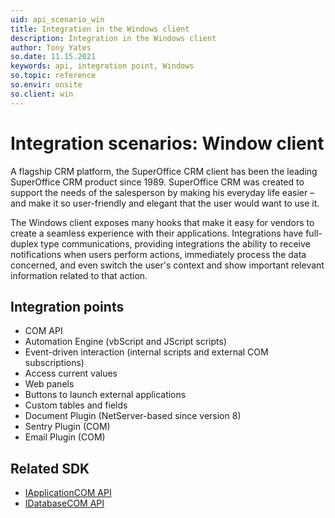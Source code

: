 ```yaml
---
uid: api_scenario_win
title: Integration in the Windows client
description: Integration in the Windows client
author: Tony Yates
so.date: 11.15.2021
keywords: api, integration point, Windows
so.topic: reference
so.envir: onsite
so.client: win
---
```


# Integration scenarios: Window client

A flagship CRM platform, the SuperOffice CRM client has been the leading SuperOffice CRM product since 1989. SuperOffice CRM was created to support the needs of the salesperson by making his everyday life easier – and make it so user-friendly and elegant that the user would want to use it.

The Windows client exposes many hooks that make it easy for vendors to create a seamless experience with their applications. Integrations have full-duplex type communications, providing integrations the ability to receive notifications when users perform actions, immediately process the data concerned, and even switch the user's context and show important relevant information related to that action.

## Integration points

* COM API
* Automation Engine (vbScript and JScript scripts)
* Event-driven interaction (internal scripts and external COM subscriptions)
* Access current values
* Web panels
* Buttons to launch external applications
* Custom tables and fields
* Document Plugin (NetServer-based since version 8)
* Sentry Plugin (COM)
* Email Plugin (COM)

## Related SDK

* [IApplicationCOM API][5]
* [IDatabaseCOM API][6]

<!-- Referenced links -->
[5]: https://github.com/SuperOffice/SDK-Doc/tree/master/COM.IApplication
[6]: https://github.com/SuperOffice/SDK-Doc/tree/master/COM.IDatabase

<!-- Referenced images -->
